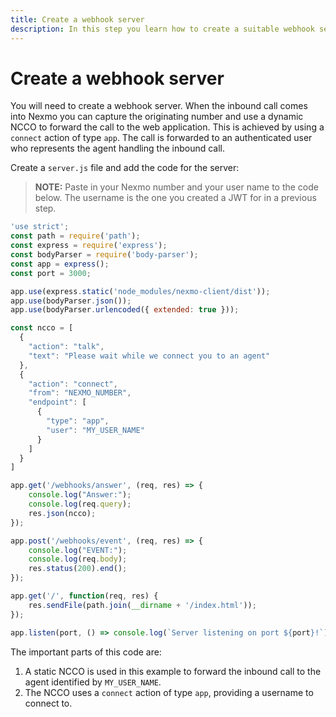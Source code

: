 ```yaml
---
title: Create a webhook server
description: In this step you learn how to create a suitable webhook server that enables your web app to accept an inbound PSTN phone call.
---
```


# Create a webhook server

You will need to create a webhook server. When the inbound call comes into Nexmo you can capture the originating number and use a dynamic NCCO to forward the call to the web application. This is achieved by using a `connect` action of type `app`. The call is forwarded to an authenticated user who represents the agent handling the inbound call.

Create a `server.js` file and add the code for the server:

> **NOTE:** Paste in your Nexmo number and your user name to the code below. The username is the one you created a JWT for in a previous step.

``` javascript
'use strict';
const path = require('path');
const express = require('express');
const bodyParser = require('body-parser');
const app = express();
const port = 3000;

app.use(express.static('node_modules/nexmo-client/dist'));
app.use(bodyParser.json());
app.use(bodyParser.urlencoded({ extended: true }));

const ncco = [
  {
    "action": "talk",
    "text": "Please wait while we connect you to an agent"
  },
  {
    "action": "connect",
    "from": "NEXMO_NUMBER",
    "endpoint": [
      {
        "type": "app",
        "user": "MY_USER_NAME"
      }
    ]
  }
]

app.get('/webhooks/answer', (req, res) => {
    console.log("Answer:");
    console.log(req.query);
    res.json(ncco);
});

app.post('/webhooks/event', (req, res) => {
    console.log("EVENT:");
    console.log(req.body);
    res.status(200).end();
});

app.get('/', function(req, res) {
    res.sendFile(path.join(__dirname + '/index.html'));
});

app.listen(port, () => console.log(`Server listening on port ${port}!`));

```

The important parts of this code are:

1. A static NCCO is used in this example to forward the inbound call to the agent identified by `MY_USER_NAME`.
2. The NCCO uses a `connect` action of type `app`, providing a username to connect to.
